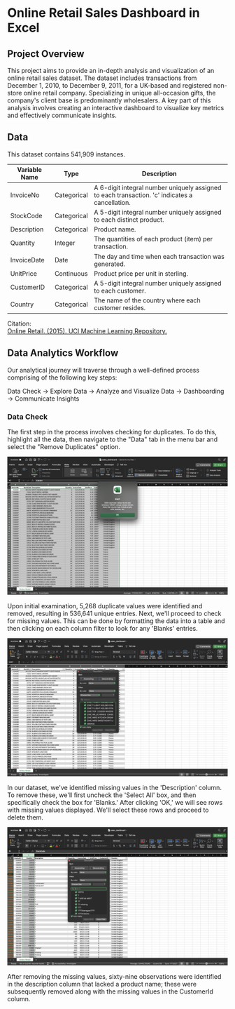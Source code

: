# Online Retail Sales Dashboard in Excel
## Project Overview 
This project aims to provide an in-depth analysis and visualization of an online retail sales dataset. The dataset includes transactions from December 1, 2010, to December 9, 2011, for a UK-based and registered non-store online retail company. Specializing in unique all-occasion gifts, the company's client base is predominantly wholesalers. A key part of this analysis involves creating an interactive dashboard to visualize key metrics and effectively communicate insights.
## Data

This dataset contains 541,909 instances.

| Variable Name | Type        | Description                                                                                   |
|---------------|-------------|-----------------------------------------------------------------------------------------------|
| InvoiceNo     | Categorical | A 6-digit integral number uniquely assigned to each transaction. 'c' indicates a cancellation. |
| StockCode     | Categorical | A 5-digit integral number uniquely assigned to each distinct product.                          |
| Description   | Categorical | Product name.                                                                                  |
| Quantity      | Integer     | The quantities of each product (item) per transaction.                                         |
| InvoiceDate   | Date        | The day and time when each transaction was generated.                                          |
| UnitPrice     | Continuous  | Product price per unit in sterling.                                                            |
| CustomerID    | Categorical | A 5-digit integral number uniquely assigned to each customer.                                  |
| Country       | Categorical | The name of the country where each customer resides.                                           |

Citation:  
[Online Retail. (2015). UCI Machine Learning Repository.](https://doi.org/10.24432/C5BW33)

## Data Analytics Workflow

Our analytical journey will traverse through a well-defined process comprising of the following key steps:

Data Check → Explore Data → Analyze and Visualize Data → Dashboarding → Communicate Insights
### Data Check
The first step in the process involves checking for duplicates. To do this, highlight all the data, then navigate to the "Data" tab in the menu bar and select the "Remove Duplicates" option.

![image](images/duplicates.png)

Upon initial examination, 5,268 duplicate values were identified and removed, resulting in 536,641 unique entries. Next, we'll proceed to check for missing values. This can be done by formatting the data into a table and then clicking on each column filter to look for any 'Blanks' entries.

![image](images/missing_values.png)

In our dataset, we've identified missing values in the 'Description' column. To remove these, we'll first uncheck the 'Select All' box, and then specifically check the box for 'Blanks.' After clicking 'OK,' we will see rows with missing values displayed. We'll select these rows and proceed to delete them.

![image](images/unknown_product_name.png)

After removing the missing values, sixty-nine observations were identified in the description column that lacked a product name; these were subsequently removed along with the missing values in the CustomerId column.

